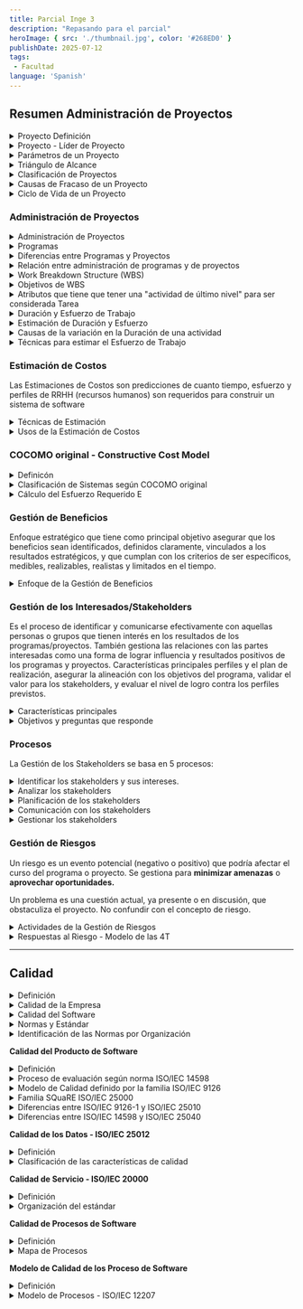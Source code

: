 ```yaml
---
title: Parcial Inge 3
description: "Repasando para el parcial"
heroImage: { src: './thumbnail.jpg', color: '#268ED0' }
publishDate: 2025-07-12
tags: 
 - Facultad
language: 'Spanish'
---
```


## Resumen Administración de Proyectos


<details>
<summary>Proyecto Definición</summary>
<p>
Un proyecto es una secuencia de actividades únicas, complejas y conectadas que tienen un objetivo o propósito específico

Un proyecto tiene un alcance limitado, siempre resulta en un producto u "entregable", y su éxito se mide por el cumplimiento del presupuesto, el tiempo de entrega y las especificaciones del producto.

</p>
</details>


<details>
<summary>Proyecto - Líder de Proyecto</summary>
<p>
Un líder de proyecto es el responsable de detectar las necesidades de los usuarios y gestionar los recursos económicos, materiales y humanos, para obtener los resultados esperados en los plazos previstos y con la calidad necesaria

**Tareas de un Líder de Proyecto**
- Desarrollar el plan del proyecto
- Identificar los requerimientos y el alcance del proyecto
- Comunicar y reportar a los interesados
- Administrar recursos humanos y materiales
- Controlar tiempos
- Identificar y controlar riesgos
- Administrar costos y presupuesto
- Asegurar de la calidad
- Evaluar el desempeño del proyecto

</p>
</details>

<details>

### Parámetros de un Proyect

<summary>Parámetros de un Proyecto</summary>
<p>
Los parámetros de un proyecto son los elementos que definen su alcance y éxito. Los principales son

- **Alcance**: Enunciado que define los límites del proyecto. Establece qué se va a hacer y, de manera implícita, qué no se va a hacer. Es fundamental que sea definido correctamente. Puede cambiar.
- **Calidad**: En el desarrollo de un proyecto, existen dos tipos de calidad a considerar: la calidad del producto final y la calidad del proceso utilizado para crearlo. Asegurar la calidad es una de las tareas del responsable del proyecto.
- **Costo**: El costo se refiere al presupuesto disponible para completar el proyecto.
- **Tiempo**: El tiempo es la ventana temporal dentro de la cual el proyecto debe ser terminado.
- **Recursos**: Los recursos son los activos necesarios para la realización del proyecto, tales como personas, equipos, facilidades físicas o artefactos. Tienen una disponibilidad limitada y su uso debe ser planificado; también pueden ser contratados a terceros. Algunos recursos son fijos y otros variables a largo plazo. Son centrales para la planificación de las actividades del proyecto y para su finalización ordenada, siendo las personas el recurso más importante en proyectos de desarrollo de sistemas.

</p>
</details>

<details>
<summary>Triángulo de Alcance</summary>
<p>
Este concepto destaca que el alcance y la calidad de un proyecto están intrínsecamente ligados al tiempo y al costo disponibles, así como a la disponibilidad de recursos.

La idea principal detrás del "Triángulo de Alcance" es que estos tres aspectos (alcance/calidad, tiempo/costo, y recursos) están en constante interacción y deben mantenerse en equilibrio. Cualquier modificación en uno de estos vértices del triángulo inevitablemente tendrá un impacto en los otros dos.

![alt text](image.png)

</p>
</details>

<details>

<summary>Clasificación de Proyectos</summary>
<p>

Se pueden clasificar en:"

- **Duración**: Tiempo estimado que tomará completar el proyecto, desde la planificación hasta la entrega final. A mayor duración, mayor incertidumbre.
- **Riesgo**: Probabilidad de fracaso del proyecto o de que no cumpla con sus objetivos
- **Complejidad**: Es la medida de la dificultad técnica y organizativa del proyecto. Factores clave serían: Tamaño del sistema, Número de módulos, Integraciones con otros sistemas, Lógica de negocio, etc.
- **Valor Comercial**: Representa el impacto económico o estratégico que el proyecto tiene para la organización.
- **Costo**: Es la inversión económica estimada necesaria para completar el proyecto.

</p>
</details>

<details>
<summary>Causas de Fracaso de un Proyecto</summary>
<p>

**No prestar la suficiente atención a…**

- **Caso de negocio**: Si no se comprende claramente por qué se está llevando a cabo el proyecto, o si los beneficios esperados no se definen o validan adecuadamente, el proyecto puede fracasar por no entregar valor a la organización 
- **Calidad**: Ignorar o no priorizar la calidad del producto o del proceso puede llevar a entregables defectuosos, insatisfacción del cliente y, en última instancia, al fracaso del proyecto
- **Definición y medida de los entregables**: Si no se especifica con claridad qué se debe entregar al final del proyecto y cómo se medirá su éxito, puede haber confusión, expectativas no cumplidas y la percepción de que el proyecto no tuvo éxito.

**Inadecuada…**

- **Definición de responsabilidades**: Si los roles y responsabilidades de los miembros del equipo y otros interesados no están claramente definidos, puede haber duplicación de esfuerzos, falta de rendición de cuentas y conflictos que lleven al fracaso.
- **Planificación y coordinación de recursos**: Una planificación deficiente de los recursos (humanos, materiales, financieros, etc.) y una mala coordinación pueden resultar en escasez, cuellos de botella y retrasos que afecten el éxito del proyecto.

**Pobre estimación de…**

- **Duración**: Subestimar el tiempo necesario para completar las actividades del proyecto puede llevar a cronogramas irreales, presión excesiva sobre el equipo y, finalmente, al incumplimiento de los plazos.
- **Costos**: Una estimación inexacta del presupuesto necesario para el proyecto puede resultar en la falta de fondos en etapas críticas, la necesidad de reducir el alcance o la calidad, o la cancelación del proyecto.

**Falta de…**

- **Comunicación con los interesados**: Una comunicación deficiente con los stakeholders del proyecto (clientes, patrocinadores, equipo, etc.) puede generar malentendidos, expectativas no gestionadas, falta de apoyo y, en última instancia, el fracaso del proyecto.
- **Compromiso de los interesados**: Si los interesados clave no están involucrados y comprometidos con el proyecto, pueden surgir obstáculos, falta de apoyo y resistencia al cambio que dificulten el éxito.
- **Control de calidad**: No implementar procesos de control de calidad adecuados puede llevar a la aceptación de entregables defectuosos, lo que requerirá retrabajo y puede afectar el cronograma y el presupuesto, o resultar en un producto final deficiente.
- **Control de avance**: No realizar un seguimiento regular del progreso del proyecto y no tomar acciones correctivas ante las desviaciones puede hacer que los problemas se acumulen y lleven al fracaso.

</p>
</details>


<details><summary>Ciclo de Vida de un Proyecto</summary>
<p>
El ciclo de vida de un proyecto es un proceso que va desde la concepción y planificación,
pasando por la ejecución y el control, hasta su cierre formal. 

- **Definir el proyecto/Iniciar:** Establecer claramente los objetivos del proyecto, su alcance y los criterios de éxito.
- **Desarrollar un plan detallado/Planificar:** Se elabora una hoja de ruta exhaustiva para la ejecución del proyecto
- **Ejecución del proyecto:** Se lleva a cabo el trabajo real del proyecto según el plan establecido.
- **Monitorear/Controlar:**  Durante la ejecución, es esencial realizar un seguimiento del progreso del proyecto en relación con el plan
- **Terminación/Cierre:** Esta etapa marca el final formal del proyecto.

</p>

![alt text](image-1.png)

</details>

### Administración de Proyectos

<details><summary>Administración de Proyectos</summary>
<p>

La administración de proyectos es la planificación, la delegación, el seguimiento y el control de todos los aspectos del proyecto y la motivación de los participantes para satisfacer los requisitos del proyecto

![alt text](image-2.png)

</p>

**Ventajas de una Buena Administración de Proyectos**

- Optimización de Recursos
- Cumplimiento de Plazos y Presupuestos
- Mejora en la Calidad
- Gestión Efectiva de Riesgos
- Satisfacción de los Interesados

**Desafíos de la administración de proyectos**

- Alto nivel de innovación
- Complejidad
- Requerimientos ambiguos
- Falta de competencias necesarias
- Herramientas y técnicas inmaduras
- Cumplir con regulaciones de gobierno
- Cumplir con plazos
- Tratar con proveedores
- Reportar a altas autoridades
- Retener personal calificado
- Administrar personal con diferentes niveles de productividad
- Administrar equipos distribuidos en diferentes ubicaciones
- Administrar entornos multi-culturales y multi-lingua

**Principios de una buena administración**

- Los proyectos siempre necesitan ser gestionados para tener éxito.
- El proyecto es un proceso finito con un comienzo y un final definidos.
- Se requiere un compromiso sincero de todos los interesados.
- Normalmente se requiere entrenamiento.

</details>


<details>
<summary>Programas</summary>

Un programa es un grupo de proyectos relacionados que se gestionan de manera coordinada
para obtener beneficios. Se ocupa de los resultados y proporciona un paraguas bajo el cual estos proyectos pueden ser coordinados.

La administración de programas busca integrar los proyectos de modo que se produzca un
resultado mayor que la suma de sus partes. Es complementaria a la Administración de
Proyectos.

</p>
</details>

<details><summary>Diferencias entre Programas y Proyectos</summary>
<p>

| **Característica**   | **Programa**                                      | **Proyecto**                                |
| -------------------- | ------------------------------------------------- | ------------------------------------------- |
| *Alcance*            | Amplio y flexible.                                | Limitado y concreto.                        |
| *Cambio*             | Se espera y acepta.                               | Se minimiza.                                |
| *Medición del Éxito* | ROI y beneficios organizacionales.                | Presupuesto, tiempo y especificaciones.     |
| **Liderazgo**        | Enfocado en relaciones y visión estratégica.      | Enfocado en tareas y cumplimiento de metas. |
| **Planificación**    | General y orientativa.                            | Detallada y operativa.                      |
| **Gerentes**         | Coordinan múltiples proyectos para generar valor. | Ejecutan productos bajo restricciones.      |

</p>
</details>


<details>
<summary>Relación entre administración de programas y de proyectos</summary>

En este contexto, la **administración de proyectos** se enfoca en la gestión de cada proyecto individual dentro del programa, mientras que la **administración de programas** se encarga de supervisar y coordinar estos proyectos relacionados para alcanzar objetivos estratégicos más amplios.

![alt text](image-3.png)

</details>

<details>
<summary>Work Breakdown Structure (WBS)</summary>
<p>
WBS es una descripción jerárquica (top-down) del trabajo que se debe realizar para completar el proyecto. Es similar a una descomposición funcional.

- Dividimos el **trabajo** en **actividades** y las **actividades** en tareas que son lo más bajo.
- Tiene **forma de árbol**, la raíz es el proyecto o meta a cumplir, los diversos nodos intermedios son las actividades y las hojas las tareas.

Tenemos que buscar que ese árbol esté balanceado o no muy desproporcionado
</p>
</details>

<details><summary>Objetivos de WBS</summary>
<p>

1. **Diseñar y planificar el trabajo**: Permite a los integrantes del equipo visualizar cómo puede
definirse y administrarse el proyecto.
2. **Diseñar la arquitectura**: Gráfico del trabajo del proyecto donde se muestra cómo se
relacionan los items a realizar.
3. **Planificar**: Tenemos que estimar esfuerzo, tiempos y recursos para el último nivel.
4. **Informar el estado del proyecto**: Se usa como estructura para mostrar el grado de avance

</p>
</details>

<details><summary>Atributos que tiene que tener una "actividad de último nivel" para ser considerada Tarea</summary>
<p>

- **Estado Medible**: En cualquier momento tengo que poder saber el estado de desarrollo de esa tarea.
- **Acotada**: Tiene que poseer una duración acotada.
- **Producir un entregable**: El entregable es el output de la Tarea.
- **Tiempo y costo estimable**: Si no se pueden estimar ni el costo ni el tiempo, entonces no es una Tarea (no es atómico).
- **Duración aceptable**: La duración de una tarea no debe exceder los 15 días (10 laborables), aunque puede haber excepciones.
- **Independiente**: Al iniciar la actividad no se tiene que necesitar de ningún input adicional para arrancar.

</p>
</details>

<details><summary>Duración y Esfuerzo de Trabajo</summary>

La duración de una actividad se define como el tiempo transcurrido en días laborables para finalizar el proyecto, sin considerar feriados, fines de semana, días no laborables.

El esfuerzo de trabajo es la labor requerida para completar una actividad. Esta labor se puede realizar en horas consecutivas o no

</p>
</details>

<details><summary>Estimación de Duración y Esfuerzo</summary>
<p>

| **Concepto**            | **Resumen**                                                                                     |
| ----------------------- | ----------------------------------------------------------------------------------------------- |
| **Duración**            | Tiempo total en días laborables desde el inicio al fin, incluyendo inactividad o solapamientos. |
| **Esfuerzo de Trabajo** | Cantidad de trabajo (ej. horas-persona) necesaria, sin importar cuánto tiempo calendario tome.  |


</p>
</details>

<details><summary>Causas de la variación en la Duración de una actividad</summary>

- **Variación en los perfiles**: Las personas pueden tener distintos perfiles para completar la actividad, algunos más adecuados que otros. Una estrategia es estimar la duración basándonos en los perfiles de las personas.
- **Eventos inesperados**.
- **Eficiencia del tiempo de trabajo**: Trabajando de manera focalizada podemos lograr una mayor eficiencia, tenemos que evitar interrupciones y proveer un ambiente que facilite la concentración.
- **Errores e interpretaciones erróneas**

</details>

<details><summary>Técnicas para estimar el Esfuerzo de Trabajo</summary>

- **Similitud con otras actividades**: Estimar el esfuerzo en base a actividades similares de otro proyectos.
- **Datos históricos**: Estimar en base a las estimaciones de actividades similares de otros
proyectos en base a datos fehacientes y registrados.
- **Juicio experto**: Las estimaciones las realizan consultores externos o expertos en la metodología o tecnología. El Juicio Experto no tiene que venir del Vendedor (esto no es objetivo).
- **Técnica Delphi**: Técnica de grupo que extrae y resume el conocimiento del grupo para arribar una estimación. Cada miembro del grupo hará estimaciones individuales.
    - Se realizan 3 pasadas para llegar a la estimación mediana (el promedio). En cada pasada se toman los extremos, estos extremos debaten y luego se hace la siguiente pasada con nuevos conocimientos.
- **Técnica de 3 puntos**: Se necesitan 3 estimaciones, la optimista, la pesimista y la media.
    - La técnica de la estimación es un promedio pesado **Estimacion** = (**Optimista** + 4***Media** + **Pesimista**) / 6
    - La optimista es la más corta (caso feliz).
    - La pesimista es la más larga (caso triste, todo falla)
    - La media es la normal o usual de la actividad.
- **Técnica Delphi de banda ancha**: Combinación de las 2 anteriores. Se basa en la Delphi pero a cada integrante se le pide que haga las 3 estimaciones de los 3 puntos.

</details>

### Estimación de Costos

Las Estimaciones de Costos son predicciones de cuanto tiempo, esfuerzo y perfiles de RRHH (recursos humanos) son requeridos para construir un sistema de software


<details><summary>Técnicas de Estimación</summary>

- **Opinión Experta***: Tomamos ventaja de la experiencia de un personal de desarrollo senior.
- **Analogía**: Comparamos el proyecto con presupuestos de proyectos pasados.
- **Descomposición**: Focalizamos el análisis en el producto o en las tareas requeridas para construirlo, descomponemos el productos en componentes, actividades y tareas.
- **Modelos**: Son técnicas que identifican contribuyentes claves al esfuerzo, generando fórmulas matemáticas que relacionan estos ítems al esfuerzo. Hay 2 enfoques:
    - **Bottom-up**: Primero estimamos las partes de menor nivel.
    - **Top-down**: Estimamos el producto entero y luego los componentes se calculan como porciones relativas del todo.
</details>

<details><summary>Usos de la Estimación de Costos</summary>

- **En planificación**: Se necesita saber cuantos recursos va a insumir.
- **En control**: Se necesita saber cuanto se hizo y cuanto falta
</details>

### COCOMO original - Constructive Cost Model

<details><summary>Definicón</summary>

Es una colección de tres modelos de estimación de esfuerzo, duración y costo para proyectos, que difieren en la cantidad de información que se tiene sobre el proyecto y el nivel de detalle en la estimación del esfuerzo y el tiempo de desarrollo

**Modelo Básico**

- Es aplicable cuando se conoce muy poco del proyecto.
- Se utiliza en las etapas iniciales, donde la información disponible es limitada.

**Modelo Intermedio**

- Es aplicable luego de la especificación de requerimientos.
- Se utiliza cuando se tiene un poco más de conocimiento sobre el proyecto, como el lenguaje y las herramientas a utilizar.

**Modelo Avanzado (o Detallado)**:

Es aplicable cuando se termina el diseño.

El **modelo Básico** ofrece una estimación rápida y general al inicio del proyecto, el **modelo Intermedio** refina la estimación al considerar los conductores de costos que influyen en el esfuerzo, y el **modelo Avanzado** proporciona una estimación aún más precisa al aplicar el modelo intermedio a los componentes individuales del sistema y considerar las diferentes fases del desarrollo.
</details>

<details><summary>Clasificación de Sistemas según COCOMO original</summary>


- **Orgánico:** Procesa datos y usa bases de datos. Focalizado en transacciones y recuperación de datos.
- **Semi-embebido:** Intermedio entre orgánico y embebido. Mayor procesamiento de transacciones.
- **Embebido:** Software de tiempo real, parte integral de un sistema mayor basado en hardware.

</details>


<details><summary>Cálculo del Esfuerzo Requerido E</summary>

En el modelo COCOMO original, el esfuerzo requerido para desarrollar software se estima en base a tres factores principales:

* **Constantes del modelo**: Dependientes del tipo de sistema.
* **Tamaño del software**: Medido en miles de líneas de código entregadas (KSDI).
* **Factor de ajuste**: Modifica el esfuerzo según diferentes características del proyecto.

**Tipos de modelos en COCOMO:**

* En el **modelo básico**, el factor de ajuste es **1** (no se modifica).
* En los modelos **intermedio y avanzado**, este factor se calcula considerando distintos **atributos del proyecto**, agrupados en 4 categorías:

**Categorías de atributos que afectan el esfuerzo:**

1. **Del producto**: Confiabilidad, complejidad, tamaño de base de datos.
2. **Del hardware**: Restricciones técnicas, rendimiento, almacenamiento.
3. **Del personal**: Experiencia, habilidades, conocimiento del lenguaje y herramientas.
4. **Del proyecto**: Calidad del proceso, herramientas utilizadas, planificación.


<p>

</details>

### Gestión de Beneficios

Enfoque estratégico que tiene como principal objetivo asegurar que los beneficios sean identificados, definidos claramente, vinculados a los resultados estratégicos, y que cumplan con los criterios de ser específicos, medibles, realizables, realistas y limitados en el tiempo.

<details><summary>Enfoque de la Gestión de Beneficios</summary>
<p>

Su enfoque consiste en un proceso que incluye la identificación, cuantificación, realización revisión de dichos beneficios. Este enfoque se desarrolla a través de las siguientes etapas:

- **Desarrollo de una Estrategia de Gestión de Beneficios**: Define cómo el programa gestionará los beneficios, incluyendo cómo serán cuantificados y medidos, y los sistemas y procesos para hacer seguimiento del progreso y la realización.
- **Identificación y Cuantificación de Beneficios (Perfiles de Beneficios):** Se identifican los beneficios en áreas como calidad de servicio, sociedad, economía, ajuste estratégico y
administración interna.
- **Planificación para la Realización de Beneficios (Plan de Realización de Beneficios):** Se crea un cronograma completo de todos los perfiles de beneficios, definiendo cuándo se realizará cada uno e incluyendo hitos para la revisión y detalles de actividades de traspaso necesarias después del cierre del programa.
- **Realización de Beneficios**: Se entregan los beneficios incrementales a través de la implementación de los productos del proyecto, lo que a menudo requiere cambios estructurales y/o de procesos dentro de las organizaciones.
- **Revisión de Beneficios**: Se valida regularmente el valor de los beneficios esperados y
realizados a los ojos de los stakeholders. Los objetivos clave son evaluar y actualizar los

![alt text](image-4.png)

</p>
</details>

### **Gestión de los Interesados/Stakeholders**
Es el proceso de identificar y comunicarse efectivamente con aquellas personas o grupos que tienen interés en los resultados de los programas/proyectos. También gestiona las relaciones con las partes interesadas como una forma de lograr influencia y resultados positivos de los programas y proyectos.
Características principales perfiles y el plan de realización, asegurar la alineación con los objetivos del programa, validar el valor para los stakeholders, y evaluar el nivel de logro contra los perfiles previstos.


<details><summary>Características principales</summary>
<p>

- **Análisis y compromiso efectivo de los interesados a distintos niveles**: Esto implica que los interesados, tanto internos como externos a la organización, deben ser analizados y comprometidos de manera eficaz para lograr los objetivos del programa en términos de apoyo y compromiso.
- **Planificación de las comunicaciones**: La gestión de los interesados incluye la planificación
de las comunicaciones.
- **Uso e identificación efectiva de canales de comunicación**: Se deben utilizar e identificar de manera efectiva los diferentes canales de comunicación para alcanzar los objetivos del programa.
- **Comunicación clara, consistente y enfocada**: A nivel estratégico, la comunicación con los interesados debe ser clara, consistente, enfocada en lo esencial y en un lenguaje comprensible para todos.
- **Proceso continuo**: La gestión de los interesados debe ser vista como un proceso continuo en todas las iniciativas del programa y vinculada al ciclo de vida de la iniciativa y los controles de la institución.

</p>
</details>


<details><summary>Objetivos y preguntas que responde</summary>
<p>

**Objetivos de la gestión de los interesados (stakeholders)**:
- Identificar a los interesados.
- Definir claramente los intereses e influencias de los interesados.
- Asegurar que los interesados se comprometan de acuerdo a sus intereses e influencias en el
programa.
Asegurar que los interesados se comprometan, se apropien y apoyen el programa.


**Preguntas que responde**:

- **¿QUIÉN?** (Identificar los interesados)
- **¿QUÉ?** (Crear y analizar los perfiles de los interesados)
- **¿CÓMO?** (Definir estrategia de participación de los interesados)
- **¿CUÁNDO?** (Planificar la participación)
- **¿HACER?** (Participación de los interesados)
- **¿RESULTADOS?** (Medir la efectividad)

</p>
</details>

### Procesos

La Gestión de los Stakeholders se basa en 5 procesos:

<details><summary>Identificar los stakeholders y sus intereses.</summary>


La identificación de los interesados y sus intereses se representa de diversas formas, siendo una
de ellas a través de un mapa de los interesados. Este mapa es una matriz que muestra a los
interesados y sus intereses particulares en el programa

| **STAKEHOLDERS**         | **DIRECCIÓN ESTRATÉGICA** | **FINANCIERA** | **CAMBIOS OPERACIONALES** | **INTERFAZ CON LOS CLIENTES** |
|--------------------------|---------------------------|----------------|----------------------------|-------------------------------|
| Clientes                 | Bajo                      | Medio          | Alto                       | Alto                          |
| Grupos de Proyectos      | Medio                     | Medio          | Alto                       | Medio                         |
| Personal                 | Medio                     | Medio          | Alto                       | Medio                         |
| Organismos Reguladores   | Alto                      | Medio          | Bajo                       | Medio                         |
| …                        | …                         | …              | …                          | …                             |

</details>

<details><summary>Analizar los stakeholders</summary>

El análisis de los stakeholders comprende entender y analizar su influencia e impacto en el proyecto. Esto es necesario para diseñar canales de comunicación apropiados que respondan a las necesidades e intereses de los stakeholders.

Para analizar usamos una matriz de impacto de los stakeholders donde se incluyen los
siguientes datos:

- En un eje de la matriz se representa el "POSIBLE IMPACTO DEL PGM EN LOS STAKEHOLDERS". Este eje evalúa el nivel de impacto que el programa podría tener en cada uno de los stakeholders, categorizándolo generalmente en niveles como Alto, Medio y Bajo.
- En el otro eje de la matriz se representa la "IMPORTANCIA DE LOS STAKEHOLDERS EN EL PROGRAMA". Este eje evalúa la relevancia o significancia de cada stakeholder para el éxito del programa, también categorizada en niveles como Alto, Medio y Bajo.

![alt text](image-5.png)

</details>

<details><summary>Planificación de los stakeholders</summary>

Consiste en definir un marco que permita la participación efectiva de los stakeholders. Tenemos a Definir:

- ¿Cómo definimos un objetivo claro para el compromiso?
- ¿Cómo mantenemos el compromiso dentro de los límites?
- ¿Quién debe ser responsable de participar?
- ¿Cuál es el mejor método de compromiso?
- ¿Cómo medimos el éxito?

</details>

<details><summary>Comunicación con los stakeholders</summary>

La comunicación es un factor crítico de éxito para cualquier proceso de transformación.

Buscamos principalmente concientizar a los stakeholders sobre los beneficios y el impacto, obtener el compromiso del personal de las organizaciones con los cambios a ser introducidos, promover mensajes claves del programa, etc.
Para realizar esta tarea, se confecciona un plan de comunicación que incluye los siguientes datos:

- Qué se comunicará y la autoridad requerida para la comunicación.
- Cómo se comunicará.
- Quién comunicará.
- Cuándo se comunicará.

**Posibles canales de comunicación:**

- Seminarios y workshops: Permiten el contacto directo con los interesados.
- Prensa/Medios: Son canales ideales para públicos externos más amplios.
- Boletines, instrucciones, anuncios, informes: Pueden utilizarse para comunicar información general y específica relacionada con interesados particulares.

</details>

<details><summary>Gestionar los stakeholders</summary>

Es necesario para mantener el impulso y el programa en marcha.

Esta gestión asegura que:

- Existe un entendimiento compartido sobre lo que se entiende por “stakeholder”.
- Existe un conjunto detallado de grupos de stakeholders orientados a la práctica.
- Existen metas establecidas para cada grupo o conjunto de grupos de stakeholders.
- Existe un plan de comunicaciones claro para alcanzar estas metas
- Los miembros del equipo de gestión del programa están motivados para alcanzar estas
- metas.
- Los grupos de stakeholders se sienten suficientemente comprometidos con el programa y comprenden los objetivos y limitaciones de los mismos.
- Se miden las opiniones de los stakeholders y se actúa en consecuencia

</details>

### Gestión de Riesgos

Un riesgo es un evento potencial (negativo o positivo) que podría afectar el curso del programa o proyecto. Se gestiona para **minimizar amenazas** o **aprovechar oportunidades.**

Un problema es una cuestión actual, ya presente o en discusión, que obstaculiza el proyecto. No confundir con el concepto de riesgo.

<details><summary>Actividades de la Gestión de Riesgos</summary>

1. **Identificar riesgos Tipos**: Estratégicos, De programa, De proyecto y Operativos.
2. **Registrar riesgos en un repositorio formal**. Es el repositorio central de toda la información sobre riesgos. Permite priorizar, tomar acción y hacer seguimiento.
3. **Asignar propiedad del riesgo** a personas con capacidad para gestionarlos. Cada riesgo debe ser asignado a un responsable que tenga autoridad y competencia para actuar.
4. **Evaluar los riesgos** (probabilidad e impacto). Se mide: Probabilidad de que ocurra. Impacto en caso de que ocurra.
5. **Planificar acciones de mitigación**.
6. **Implementar acciones**.
7. **Evaluar efectividad** de las acciones tomadas.
8. **Incorporar la gestión de riesgos** al programa.
9. **Definir una estrategia formal** de gestión de riesgos.

</details>

<details><summary>Respuestas al Riesgo - Modelo de las 4T</summary>

- **Transferir:** pasar el riesgo a un tercero (ej. seguros).
- **Terminar:** modificar el proyecto para eliminar el riesgo.
- **Tolerar:** aceptar el riesgo y no actuar (usado para riesgos menores).
- **Tratar:** aplicar acciones para reducir la probabilidad o el impacto.
</details>

---

## Calidad 

<details><summary>Definición</summary>

La **Calidad** es un concepto que tiene un significado que tiende a ser ambiguo y subjetivo, podemos quedarnos con una definición de **Calidad** que nos dice que es **una propiedad o conjunto de propiedades inherentes a algo, que permiten juzgar su valor.**

Según **ISO 9000** es el grado e el que un conjunto de características inherentes cumple con los requisitos.
</details>

<details><summary>Calidad de la Empresa</summary>

La Calidad de la Empresa se ve definida por:

- Calidad de los procesos de Negocio
- Calidad de los Sistemas de Información
    - **Calidad de la Infraestructura**: calidad de redes y sistemas de software, etc.
    - **Calidad de Software**: de las aplicaciones construidas, mantenidas, etc.
    - **Calidad de Datos**: que ingresan en el SI.
    - **Calidad de Información**: relacionada con la Calidad de Datos.
    - **Calidad de Gestión**: presupuesto, planificación y programación.
    - **Calidad de servicio**: procesos de atención al cliente.

![alt text](image-6.png)

</details>

<details><summary>Calidad del Software</summary>

La Calidad del Software se refiere a qué tan bien un software cumple con los requerimientos funcionales y no funcionales esperados, así como con las necesidades del usuario y del negocio. Se divide en Calidad del producto y Calidad del proceso de desarrollo

- **Calidad del producto**: Los aspectos que medimos son la Calidad interna (medible a partir de las características intrínsecas), Calidad externa (medible en el comportamiento del producto) y Calidad en uso (medible durante el uso efectivo por parte del usuario).
- **Calidad del proceso**: Los requisitos más significativos del proceso de software son:
  - Que produzca los resultados esperados.
  - Que estén basados en una correcta definición.
  - Que sean mejorados en función de los objetivos de negocio.

> "Sin un buen proceso de desarrollo es casi imposible obtener un buen producto".

</details>

<details><summary>Normas y Estándar</summary>

**Norma** es una regla obligatoria o un conjunto de requisitos que se deben cumplir, normalmente es establecida por organismos oficiales o internacionales. Define criterios específicos que deben seguirse en procesos, productos o servicios

**Estándar** es un modelo o referencia aceptada como guía o mejor práctica, no es obligatorio pero sí recomendado como ejemplo a seguir. Es más flexible y adaptable al contexto de cada organización.

No confundir una con la otra, la diferencia entre ellas radica en el grado de obligatoriedad y en su uso formal.

El término de norma es más fuerte que el término estándar.

</details>

<details><summary>Identificación de las Normas por Organización</summary>

| **Organismo**                                            | **¿Qué hace?**                                                                                                                                                                       |
| -------------------------------------------------------- | ------------------------------------------------------------------------------------------------------------------------------------------------------------------------------------ |
| **ISO - International Organization for Standardization** | Promueve una estandarización a nivel internacional de normas técnicas para diferentes ramas de la industria.                                                                         |
| **IEC - International Electrotechnical Commission**      | Organización de normalización en los campos: eléctrico, electrónico y tecnologías relacionadas.                                                                                      |
| **ISO/IEC**                                              | Las normas que se relacionan al software se desarrollan y publican por los dos organismos de arriba.                                                                                 |
| **IRAM**                                                 | Promueve el uso de las normas ISO en Argentina y es el responsable de realizar las traducciones oficiales. Las normas ISO que han sido adoptadas por IRAM, se las denomina IRAM–ISO. |
| **NM**                                                   | Identificación de las normas, indica que fue aprobada por la Asociación Mercosur de Normalización.                                                                                   |

</details>

**Calidad del Producto de Software**

<details><summary>Definición</summary>

El concepto de Calidad de Producto de Software se refiere al conjunto de características que debe tener un software para cumplir con los requisitos funcionales, no funcionales y expectativas del usuario, tanto de forma interna como externa. Es una visión centrada en el software en sí mismo, no en el proceso que lo creó. Evalúa qué tan bien funciona, cómo se comporta y cómo lo percibe el usuario.
</details>



<details><summary>Proceso de evaluación según norma ISO/IEC 14598</summary>

La norma ISO/IEC 14598 (ahora reemplazada por ISO/IEC **25040**) define un proceso formal para evaluar la calidad de un producto de software de manera sistemática y objetiva.

**Etapas en Orden (1 a 5) y ¿Qué se hace?**

1. **Establecer los requisitos de la evaluación**
   Definir el propósito de la evaluación, obtener los requisitos de calidad del producto, identificar qué partes del producto se va a evaluar y definir el nivel de rigor de la evaluación.

2. **Especificar la evaluación**
   Seleccionar los módulos de evaluación, definir los criterios de decisión para las métricas y establecer los criterios de decisión generales de la evaluación.

3. **Diseñar la evaluación**
   Planificar las actividades concretas: qué pruebas se realizarán, qué herramientas se usarán, qué recursos humanos y técnicos se necesitan.

4. **Ejecutar la evaluación**
   Realizar las mediciones reales, aplicar los criterios definidos en el paso anterior para interpretar los resultados y registrar todos los hallazgos y resultados de manera organizada.

5. **Finalizar la evaluación**
   Revisar los resultados obtenidos, elaborar el informe de evaluación, incluyendo recomendaciones si corresponde, obtener retroalimentación del proceso de evaluación para mejorar futuras evaluaciones y tratar y almacenar los datos obtenidos.

</details>

<details><summary>Modelo de Calidad definido por la familia ISO/IEC 9126</summary>

La ISO/IEC 9126 (ahora reemplazada por la familia SQuaRE ISO/IEC 25000) es un modelo que define y clasifica las características de calidad del software en términos medibles y evaluables, para ayudar tanto en el desarrollo como en la evaluación del producto.

| **Norma de la Familia** | **¿Qué define?**                                                   |
|-------------------------|---------------------------------------------------------------------|
| ISO/IEC 9126-1          | Modelo de calidad del producto software                            |
| ISO/IEC 9126-2          | Métricas externas (evaluación del software ejecutado)              |
| ISO/IEC 9126-3          | Métricas internas (evaluación sin ejecutar el software)            |
| ISO/IEC 9126-4          | Métricas de calidad en uso (con el usuario final)                  |

<details><summary>ISO/IEC 9126-1</summary>

Divide la Calidad del Software en seis características principales, cada una de ellas con subcaracterísticas (ahora reemplazada por ISO/IEC 25010)

| **Característica**             | **¿A qué se refiere?**                                                                 | **Subcaracterísticas**                                                                                 |
|-------------------------------|----------------------------------------------------------------------------------------|---------------------------------------------------------------------------------------------------------|
| *Funcionalidad*               | Qué tan bien el software cumple con las funciones requeridas                         | Adecuación, Exactitud, Interoperabilidad, Cumplimiento y Seguridad de acceso                           |
| *Confiabilidad*               | Capacidad del software de mantener su rendimiento bajo condiciones específicas        | Madurez, Tolerancia a fallos y Recuperabilidad                                                         |
| *Facilidad de Uso*            | Facilidad con la que el usuario puede entender, aprender y utilizar el software       | Inteligibilidad, Atractivo, Facilidad de aprendizaje y Operabilidad                                    |
| *Eficiencia*                  | Capacidad del software de proporcionar alto rendimiento con pocos recursos            | Comportamiento temporal y Utilización de recursos                                                      |
| *Potabilidad*                 | Facilidad para modificar el software                                                  | Facilidad de análisis, Facilidad de cambio, Estabilidad y Facilidad de prueba                          |
| *Facilidad de Mantenimiento*  | Capacidad del software para ser trasladado a diferentes entornos                      | Adaptabilidad, Facilidad de instalación, Conformidad y Facilidad de reemplazo                          |

</details>

<details><summary>ISO/IEC 9126-2</summary>

Define métricas para evaluar la calidad del software en forma de Tabla (ahora reemplazada por ISO/IEC 250423), teniendo en cuenta las características y subcaracterísticas definidas en la ISO/IEC 9126-1. Cada métrica se define en una tabla con estos campos:

| **Componente**              | **Descripción**                                                                                       |
|----------------------------|--------------------------------------------------------------------------------------------------------|
| *Nombre de la Métrica*     | Identifica de manera clara la métrica evaluada                                                        |
| *Propósito*                | Indica qué aspecto de calidad se mide y con qué fin se utiliza esa métrica                            |
| *Descripción*              | Define en detalle qué mide la métrica y cuál es su alcance                                            |
| *Fórmula*                  | Expresa cómo se calcula la métrica                                                                     |
| *Tipo de medida*           | Especifica si se trata de una medida objetiva (cuantitativa) o subjetiva (basada en percepción del usuario) |
| *Nivel de aplicación*      | Indica si la métrica se aplica a nivel de módulo, componente, sistema completo, etc.                  |
| *Interpretación*           | Señala qué significa un valor alto o bajo para la métrica, y cómo puede ser utilizado para tomar decisiones |

A su vez, define criterios para crear nuevas métricas:

| **Criterio**          | **Explicación de qué tener en cuenta**                                                                 |
|-----------------------|--------------------------------------------------------------------------------------------------------|
| *Relevancia*          | La métrica debe estar directamente relacionada con una característica o subcaracterística de calidad  |
| *Validez*             | Debe medir exactamente lo que se pretende medir, sin ambigüedad                                       |
| *Fiabilidad*          | La métrica debe ofrecer resultados consistentes cuando se aplica en condiciones similares            |
| *Objetividad*         | Siempre que sea posible, se debe preferir la medición cuantitativa y verificable, por sobre la percepción subjetiva |
| *Comprensibilidad*    | Debe ser fácil de interpretar por los interesados                                                     |
| *Viabilidad*          | La métrica debe ser técnicamente factible de obtener en el entorno donde se aplica                   |

![alt text](image-7.png)

También explica de qué forma se deben combinar los niveles de las métricas para establecer los niveles de las características y de evaluación

| **Seguir en Orden (1 a 4)**               | **¿Qué hacer?**                                                                                      |
|--------------------------------------------------|--------------------------------------------------------------------------------------------------------|
| *Evaluación a nivel de métrica*                 | Puntuamos cada métrica según uno de los 4 niveles.                                                    |
| *Evaluación a nivel de subcaracterística*       | Las métricas relacionadas a una subcaracterística se combinan, podríamos por ejemplo usar un promedio |
| *Evaluación a nivel de característica*          | Se combinan los niveles de todas las subcaracterísticas que componen una característica principal, se puede aplicar nuevamente un promedio |
| *Evaluación global*                             | Se combinan los niveles de las características principales para emitir una evaluación global del producto |

</details>

</details>

<details><summary>Familia SQuaRE ISO/IEC 25000</summary>

La familia ISO/IEC 25000, conocida como SQuaRE (Software product Quality Requirements and Evaluation), es un conjunto de normas internacionales que proporcionan un marco estructurado y coherente para definir, medir y evaluar la calidad del software, los datos y su uso.

SQuaRE es un modelo de referencia que reemplaza y amplía normas anteriores como ISO/IEC 9126 y ISO/IEC 14598. Tiene como objetivo definir claramente los requisitos de calidad del software, establecer métricas para medir esa calidad y estandarizar el proceso de evaluación del producto.


- **División 2500n – Gestión de la calidad:** Proporciona guías generales para gestionar la calidad                                                                                       
- **División 2501n – Modelos de calidad**: Define modelos de calidad para productos de software (ISO/IEC 25010) y calidad de datos (ISO/IEC 25012). Estos modelos especifican características y subcaracterísticas quedeben evaluarse
- **División 2502n – Medición de la calidad:** Establece métricas específicas para cada característica                                                                                      
- **División 2503n – Requisitos de calidad**: Proporciona directrices para especificar requisitos de calidad desde la etapa de elicitación                                                
- **División 2504n – Evaluación de la calidad:** Define cómo planificar y ejecutar la evaluación de un producto software                                                                     

</details>


<details><summary>Diferencias entre ISO/IEC 9126-1 y ISO/IEC 25010</summary>

La ISO/IEC 25010 reemplaza la ISO/IEC 9126-1 con un modelo más completo y actualizado, integrando aspectos clave como seguridad y compatibilidad, y dando mayor relevancia a la experiencia del usuario final.


* **Aspecto: Características principales**

  * *ISO/IEC 9126-1:* 6
  * *ISO/IEC 25010:* 8

* **Aspecto: Seguridad**

  * *ISO/IEC 9126-1:* Subcaracterística dentro de Funcionalidad
  * *ISO/IEC 25010:* Característica independiente


* **Aspecto: Compatibilidad**

  * *ISO/IEC 9126-1:* No aparece como categoría
  * *ISO/IEC 25010:* Se agrega como característica nueva

* **Aspecto: Calidad en uso**

  * *ISO/IEC 9126-1:* Definida como concepto aparte
  * *ISO/IEC 25010:* Se integra en el mismo modelo

* **Aspecto: Estructura**

  * *ISO/IEC 9126-1:* Modelo de calidad interna y externa separado del de calidad en uso
  * *ISO/IEC 25010:* Unificación del modelo con mejor integración

Al cuadro de características de la 9126-1 le quitamos la subcaracterística de Seguridad a Funcionalidad y agregamos 2 filas más:

</details>

<details><summary>Diferencias entre ISO/IEC 14598 y ISO/IEC 25040</summary>

La ISO/IEC 25040 reemplaza la ISO/IEC 14598 con un enfoque más moderno, estructurado y alineado con todo el sistema de evaluación de calidad SQuaRE, permitiendo una evaluación más consistente, completa y reutilizable

* **Foco**

  * *ISO/IEC 14598:* Evaluación del producto de software
  * *ISO/IEC 25040:* Proceso completo de evaluación de calidad, integrado con modelos modernos

* **Enfoque**

  * *ISO/IEC 14598:* Separado del modelo de calidad (9126). La 9126 no estaba integrada a la 14598
  * *ISO/IEC 25040:* Integrado con ISO/IEC 25010 y resto de la familia 25000

* **Cobertura**

  * *ISO/IEC 14598:* Definía evaluación en módulos por roles (desarrollador, adquirente, evaluador independiente)
  * *ISO/IEC 25040:* Define un único modelo de evaluación aplicable a todos los contextos (más flexible y unificado)

* **Detalle del proceso**

  * *ISO/IEC 14598:* Más genérico
  * *ISO/IEC 25040:* Más detallado y normado, con 5 etapas claras


</details>



**Calidad de los Datos - ISO/IEC 25012**

<details><summary>Definición</summary>

La norma ISO/IEC 25012 define el concepto de Calidad de Datos como: "La capacidad de las características de los datos de satisfacer necesidades explícitas e implícitas bajo condiciones específicas de uso.".

Esto significa que los datos son de calidad cuando cumplen con lo que los usuarios necesitan, ya sea para operar, tomar decisiones, generar información o garantizar la interoperabilidad entre sistemas.
</details>



<details><summary>Clasificación de las características de calidad</summary>

El modelo presenta una clasificación considerando dos puntos de vista (3 si tomamos el combinado):

**Punto de Vista: Inherente**

* **¿A qué hace referencia?**
  Se refiere a las propiedades internas de los datos, independientemente del sistema que los gestiona.

* **¿Qué evalúa?**

  * **Exactitud**: Reflejan correctamente la realidad.
  * **Completitud**: Tienen todos los valores necesarios.
  * **Consistencia**: No se contradicen entre sí.

**Punto de Vista: Dependiente del sistema**

* **¿A qué hace referencia?**
  Analiza cómo el sistema informático mantiene y permite acceder a los datos en determinadas condiciones de uso.

* **¿Qué evalúa?**

  * **Credibilidad**: El usuario confía en ellos.
  * **Actualidad**: Están actualizados respecto al tiempo requerido.
  * **Disponibilidad**: Accesibles cuando se necesitan.
  * **Portabilidad**: Pueden transferirse entre sistemas.
  * **Recuperabilidad**: Se preservan ante fallos.

**Punto de Vista: Inherente + Dependiente**

* **¿A qué hace referencia?**
  Algunas características aplican a ambos enfoques (inherente y dependiente del sistema).

* **¿Qué evalúa?**

  * **Accesibilidad**
  * **Cumplimiento** (con normas o estándares)
  * **Confidencialidad**
  * **Precisión**
  * **Eficiencia**
  * **Trazabilidad**
  * **Comprensibilidad**

</details>

**Calidad de Servicio - ISO/IEC 20000**

<details><summary>Definición</summary>

La norma ISO/IEC 20000 es un estándar para la certificación de Gestión de Servicios de TI (Tecnologías de la Información) de las empresas. 

Define el concepto de Calidad de Servicio como la capacidad de un proveedor de servicios para entregar servicios de tecnología de la información (TI) de acuerdo con los requisitos acordados con los clientes, cumpliendo con las expectativas de calidad definidas.

El estándar ISO/IEC 20000 es un marco de buenas prácticas para la gestión de servicios de TI, y tiene como objetivo garantizar que los proveedores de servicios entreguen servicios TI de alta calidad de manera consistente.
</details>



<details><summary>Organización del estándar</summary>

El estándar está compuesto por varios componentes que guían a las organizaciones para establecer y gestionar un Sistema de Gestión de Servicios (SGS) eficiente. Su organización es la siguiente:

**Componentes de la norma ISO/IEC 20000**

* **ISO/IEC 20000-1: Especificación**
  Componente principal del estándar y especifica los requisitos para el Sistema de Gestión de Servicios (SGS).

* **ISO/IEC 20000-2: Código de Prácticas**
  Proporciona orientación y mejores prácticas sobre cómo implementar un SGS basado en los requisitos de la ISO/IEC 20000-1. Aunque no es obligatorio, es muy útil para organizaciones que deseen aplicar el estándar de manera efectiva.

* **ISO/IEC 20000-3: Guía en la Definición del Alcance y su Aplicabilidad**
  Destinada a los auditores, ofrece directrices sobre cómo realizar auditorías a un SGS implementado conforme a la ISO/IEC 20000-1. Ayuda a evaluar la eficacia de dicha implementación.

* **ISO/IEC 20000-4: Modelo de Referencia de Procesos**
  Proporciona una metodología para evaluar la gestión de servicios en una organización. Permite medir la eficacia de los servicios entregados y de la implementación del SGS.

* **ISO/IEC 20000-5: Ejemplo de Implementación**
  Brinda un ejemplo de implementación en un informe técnico.

</details>

**Calidad de Procesos de Software**

<details><summary>Definición</summary>

Un proceso es una serie de actividades interrelacionadas que a partir de un input generan un output que puede ser un resultado final o el input de otro proceso.

El proceso de software es un concepto amplio, basado en el ciclo de vida y que cubre todos los elementos necesarios como tecnología, personal, artefactos, etc. Se puede ver como un conjunto coherente de tareas relacionadas que conducen a la producción de un producto software incluyendo tanto las actividades técnicas (como el diseño y la codificación) como las actividades de gestión (como la planificación y el seguimiento).

Por buenas prácticas se entiende un conjunto coherente de acciones que han rendido bien en un determinado contexto y que se espera que, en contextos similares, rindan similares resultados.

Podemos definir a una organización como un conjunto de procesos interconectados, que pueden plasmarse por escrito en un diagrama denominado Mapa de Procesos
</details>

<details><summary>Mapa de Procesos</summary>

Tipos de Procesos

- **Procesos de Gestión**: Definen y verifican las políticas, estrategias, objetivos y metas de la organización.
- **Procesos Operativos**: Procesos de producción de bienes y servicios que se entregan al cliente. Están alineados con la misión principal de la organización.
- **Procesos de Apoyo**: Procesos que realizan actividades de apoyo necesarias para el buen funcionamiento de los procesos operativos.

En el mapa de procesos, los clientes son las entidades (internas o externas) que reciben los productos o servicios generados por los procesos clave. Son el destinatario final del valor entregado por la organización. Representan:

- Las expectativas y necesidades a satisfacer.
- Un punto de partida para la definición de los procesos clave.
- La referencia para evaluar la eficacia del sistema.

![alt text](image-8.png)

</details>

**Modelo de Calidad de los Proceso de Software**

<details><summary>Definición</summary>

Un modelo de calidad software puede definirse como una herramienta que guía a las organizaciones a la mejora continua y a la competitividad, proporcionando un conjunto de buenas prácticas para el ciclo de vida del software.

Un modelo no es una metodología, dice qué hacer pero no cómo hacerlo.

![alt text](image-9.png)

</details>

<details><summary>Modelo de Procesos - ISO/IEC 12207</summary>

El modelo ISO/IEC 12207 es un estándar internacional que define un marco de referencia para los procesos del ciclo de vida del software. Fue desarrollado para establecer un lenguaje común y una estructura formal que permita gestionar, desarrollar y mantener productos de software con calidad. Su objetivo principal es mejorar la calidad y la eficiencia del software y sus procesos asociados.

Esta norma genera un clasificación de los procesos:
